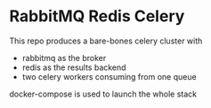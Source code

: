 # RabbitMQ Redis Celery
This repo produces a bare-bones celery cluster with
 * rabbitmq as the broker
 * redis as the results backend
 * two celery workers consuming from one queue
 
docker-compose is used to launch the whole stack